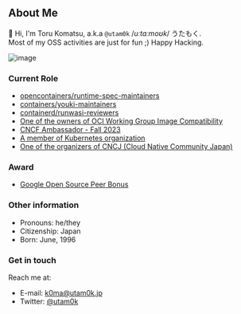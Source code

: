 ## About Me

👋 Hi, I'm Toru Komatsu, a.k.a `@utam0k` /_uːtɑːmoʊk_/ うたもく.  
Most of my OSS activities are just for fun ;) Happy Hacking.

![image](https://user-images.githubusercontent.com/13010913/128653950-5fbfb61e-6365-49d9-9f7f-0b23a92988ab.png)

### Current Role

* [opencontainers/runtime-spec-maintainers](https://github.com/opencontainers/runtime-spec/blob/7529d1078ce6918246afb1a70a94089a316a9f69/MAINTAINERS#L12)
* [containers/youki-maintainers](https://github.com/containers/youki)
* [containerd/runwasi-reviewers](https://github.com/containerd/runwasi/blob/2acd7b18ff9760588593c1ba0bbef2384876ae10/MAINTAINERS#L17)
* [One of the owners of OCI Working Group Image Compatibility](https://github.com/opencontainers/tob/blob/2fe3089652bc3dbb2e94439799801dd40f613e98/proposals/wg-image-compatibility.md?plain=1#L67)
* [CNCF Ambassador - Fall 2023](https://www.credly.com/badges/0f8c5063-bb5d-4cb7-ab9a-3cb035b90b29/public_url)
* [A member of Kubernetes organization](https://github.com/kubernetes/org/blob/48a59bca3030928bdb57ddc29c35d3eccdb3ea72/config/kubernetes/org.yaml#L1595)
* [One of the organizers of CNCJ (Cloud Native Community Japan)](https://community.cncf.io/cloud-native-community-japan/)

### Award

- [Google Open Source Peer Bonus](https://opensource.googleblog.com/2023/12/google-open-source-peer-bonus-program-announces-second-group-of-2023-winners.html)

### Other information

- Pronouns: he/they
- Citizenship: Japan
- Born: June, 1996

### Get in touch

Reach me at:

- E-mail: <k0ma@utam0k.jp>
- Twitter: [@utam0k](https://twitter.com/utam0k)
